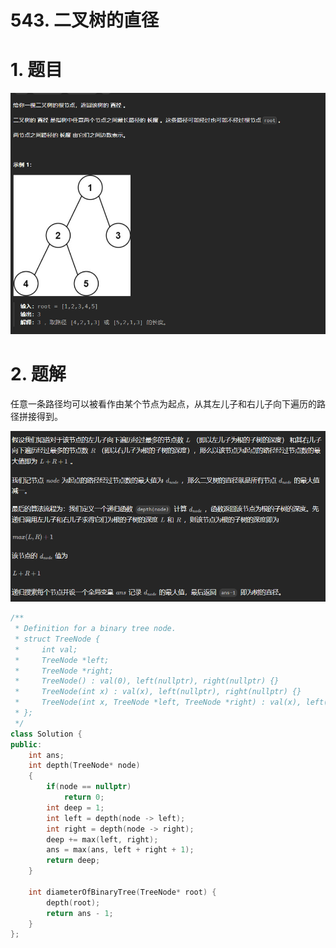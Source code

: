 # 543. 二叉树的直径

# 1. 题目

![](image/image_qwD_qdiOll.png)

# 2. 题解

任意一条路径均可以被看作由某个节点为起点，从其左儿子和右儿子向下遍历的路径拼接得到。

![](image/image_Pf3kj2D9sv.png)

```c++
/**
 * Definition for a binary tree node.
 * struct TreeNode {
 *     int val;
 *     TreeNode *left;
 *     TreeNode *right;
 *     TreeNode() : val(0), left(nullptr), right(nullptr) {}
 *     TreeNode(int x) : val(x), left(nullptr), right(nullptr) {}
 *     TreeNode(int x, TreeNode *left, TreeNode *right) : val(x), left(left), right(right) {}
 * };
 */
class Solution {
public:
    int ans;
    int depth(TreeNode* node)
    {
        if(node == nullptr)
            return 0;
        int deep = 1;
        int left = depth(node -> left);
        int right = depth(node -> right);
        deep += max(left, right);
        ans = max(ans, left + right + 1);
        return deep;
    }

    int diameterOfBinaryTree(TreeNode* root) {
        depth(root);
        return ans - 1;
    }
};
```

